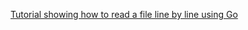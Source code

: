[Tutorial showing how to read a file line by line using Go](https://programmingwithswift.com/how-to-read-a-file-line-by-line-with-go/)

